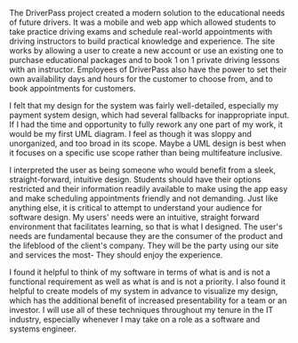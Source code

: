 The DriverPass project created a modern solution to the educational needs of future drivers. It was a mobile and web app which allowed students to take practice driving exams and schedule real-world appointments with driving instructors to build practical knowledge and experience. The site works by allowing a user to create a new account or use an existing one to purchase educational packages and to book 1 on 1 private driving lessons with an instructor. Employees of DriverPass also have the power to set their own availability days and hours for the customer to choose from, and to book appointments for customers.

I felt that my design for the system was fairly well-detailed, especially my payment system design, which had several fallbacks for inappropriate input. If I had the time and opportunity to fully rework any one part of my work, it would be my first UML diagram. I feel as though it was sloppy and unorganized, and too broad in its scope. Maybe a UML design is best when it focuses on a specific use scope rather than being multifeature inclusive. 

I interpreted the user as being someone who would benefit from a sleek, straight-forward, intuitive design. Students should have their options restricted and their information readily available to make using the app easy and make scheduling appointments friendly and not demanding. Just like anything else, it is critical to attempt to understand your audience for software design. My users' needs were an intuitive, straight forward environment that facilitates learning, so that is what I designed. The user's needs are fundamental because they are the consumer of the product and the lifeblood of the client's company. They will be the party using our site and services the most- They should enjoy the experience.

I found it helpful to think of my software in terms of what is and is not a functional requirement as well as what is and is not a priority. I also found it helpful to create models of my system in advance to visualize my design, which has the additional benefit of increased presentability for a team or an investor. I will use all of these techniques throughout my tenure in the IT industry, especially whenever I may take on a role as a software and systems engineer. 
